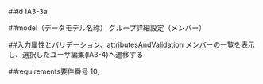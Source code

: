 ##id
IA3-3a

##model（データモデル名称）
グループ詳細設定（メンバー）

##入力属性とバリデーション、attributesAndValidation
メンバーの一覧を表示し、選択したユーザ編集(IA3-4)へ遷移する

##requirements要件番号
10,

